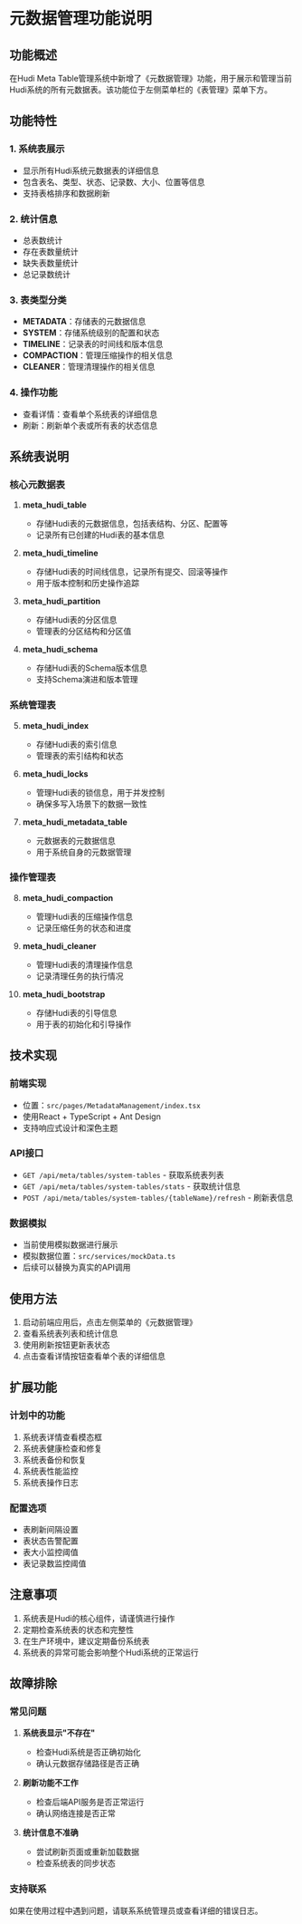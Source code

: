 # 元数据管理功能说明

## 功能概述

在Hudi Meta Table管理系统中新增了《元数据管理》功能，用于展示和管理当前Hudi系统的所有元数据表。该功能位于左侧菜单栏的《表管理》菜单下方。

## 功能特性

### 1. 系统表展示
- 显示所有Hudi系统元数据表的详细信息
- 包含表名、类型、状态、记录数、大小、位置等信息
- 支持表格排序和数据刷新

### 2. 统计信息
- 总表数统计
- 存在表数量统计
- 缺失表数量统计
- 总记录数统计

### 3. 表类型分类
- **METADATA**：存储表的元数据信息
- **SYSTEM**：存储系统级别的配置和状态
- **TIMELINE**：记录表的时间线和版本信息
- **COMPACTION**：管理压缩操作的相关信息
- **CLEANER**：管理清理操作的相关信息

### 4. 操作功能
- 查看详情：查看单个系统表的详细信息
- 刷新：刷新单个表或所有表的状态信息

## 系统表说明

### 核心元数据表

1. **meta_hudi_table**
   - 存储Hudi表的元数据信息，包括表结构、分区、配置等
   - 记录所有已创建的Hudi表的基本信息

2. **meta_hudi_timeline**
   - 存储Hudi表的时间线信息，记录所有提交、回滚等操作
   - 用于版本控制和历史操作追踪

3. **meta_hudi_partition**
   - 存储Hudi表的分区信息
   - 管理表的分区结构和分区值

4. **meta_hudi_schema**
   - 存储Hudi表的Schema版本信息
   - 支持Schema演进和版本管理

### 系统管理表

5. **meta_hudi_index**
   - 存储Hudi表的索引信息
   - 管理表的索引结构和状态

6. **meta_hudi_locks**
   - 管理Hudi表的锁信息，用于并发控制
   - 确保多写入场景下的数据一致性

7. **meta_hudi_metadata_table**
   - 元数据表的元数据信息
   - 用于系统自身的元数据管理

### 操作管理表

8. **meta_hudi_compaction**
   - 管理Hudi表的压缩操作信息
   - 记录压缩任务的状态和进度

9. **meta_hudi_cleaner**
   - 管理Hudi表的清理操作信息
   - 记录清理任务的执行情况

10. **meta_hudi_bootstrap**
    - 存储Hudi表的引导信息
    - 用于表的初始化和引导操作

## 技术实现

### 前端实现
- 位置：`src/pages/MetadataManagement/index.tsx`
- 使用React + TypeScript + Ant Design
- 支持响应式设计和深色主题

### API接口
- `GET /api/meta/tables/system-tables` - 获取系统表列表
- `GET /api/meta/tables/system-tables/stats` - 获取统计信息
- `POST /api/meta/tables/system-tables/{tableName}/refresh` - 刷新表信息

### 数据模拟
- 当前使用模拟数据进行展示
- 模拟数据位置：`src/services/mockData.ts`
- 后续可以替换为真实的API调用

## 使用方法

1. 启动前端应用后，点击左侧菜单的《元数据管理》
2. 查看系统表列表和统计信息
3. 使用刷新按钮更新表状态
4. 点击查看详情按钮查看单个表的详细信息

## 扩展功能

### 计划中的功能
1. 系统表详情查看模态框
2. 系统表健康检查和修复
3. 系统表备份和恢复
4. 系统表性能监控
5. 系统表操作日志

### 配置选项
- 表刷新间隔设置
- 表状态告警配置
- 表大小监控阈值
- 表记录数监控阈值

## 注意事项

1. 系统表是Hudi的核心组件，请谨慎进行操作
2. 定期检查系统表的状态和完整性
3. 在生产环境中，建议定期备份系统表
4. 系统表的异常可能会影响整个Hudi系统的正常运行

## 故障排除

### 常见问题
1. **系统表显示"不存在"**
   - 检查Hudi系统是否正确初始化
   - 确认元数据存储路径是否正确

2. **刷新功能不工作**
   - 检查后端API服务是否正常运行
   - 确认网络连接是否正常

3. **统计信息不准确**
   - 尝试刷新页面或重新加载数据
   - 检查系统表的同步状态

### 支持联系
如果在使用过程中遇到问题，请联系系统管理员或查看详细的错误日志。 